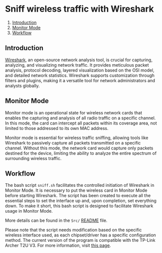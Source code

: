 # Sniff wireless traffic with Wireshark

1. [Introduction](#introduction)
2. [Monitor Mode](#monitor-mode)
3. [Workflow](#workflow)

## Introduction

[Wireshark](https://www.wireshark.org/), an open-source network analysis tool, is crucial for capturing, analyzing, and visualizing network traffic. It provides meticulous packet analysis, protocol decoding, layered visualization based on the OSI model, and detailed network statistics. Wireshark supports customization through filters and plugins, making it a versatile tool for network administrators and analysts globally.

## Monitor Mode

Monitor mode is an operational state for wireless network cards that enables the capturing and analysis of all radio traffic on a specific channel. In this mode, the card can intercept all packets within its coverage area, not limited to those addressed to its own MAC address.

Monitor mode is essential for wireless traffic sniffing, allowing tools like Wireshark to passively capture all packets transmitted on a specific channel. Without this mode, the network card would capture only packets destined for the device, limiting the ability to analyze the entire spectrum of surrounding wireless traffic.

## Workflow

The bash script `sniff.sh` facilitates the controlled initiation of Wireshark in Monitor Mode. It is necessary to put the wireless card in Monitor Mode before starting Wireshark. The script has been created to execute all the essential steps to set the interface up and, upon completion, set everything down.
To make it short, this bash script is designed to facilitate Wireshark usage in Monitor Mode.

More details can be found in the `Src/` [README](Src/README.md) file.

Please note that the script needs modification based on the specific wireless interface used, as each chipset/driver has a specific configuration method. The current version of the program is compatible with the TP-Link Archer T2U V3. For more information, visit [this page](https://wiki.wireshark.org/CaptureSetup/WLAN).
